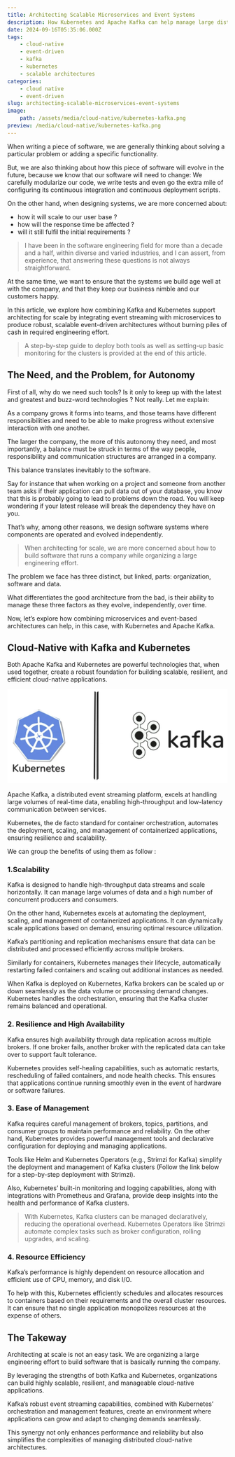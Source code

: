 ```yaml
---
title: Architecting Scalable Microservices and Event Systems
description: How Kubernetes and Apache Kafka can help manage large distributed systems
date: 2024-09-16T05:35:06.000Z
tags:
    - cloud-native
    - event-driven
    - kafka
    - kubernetes
    - scalable architectures
categories:
    - cloud native
    - event-driven
slug: architecting-scalable-microservices-event-systems
image:
    path: /assets/media/cloud-native/kubernetes-kafka.png
preview: /media/cloud-native/kubernetes-kafka.png
---
```


When writing a piece of software, we are generally thinking about solving a
particular problem or adding a specific functionality.

But, we are also thinking about how this piece of software will evolve in the
future, because we know that our software will need to change: We carefully
modularize our code, we write tests and even go the extra mile of configuring
its continuous integration and continuous deployment scripts.

On the other hand, when designing systems, we are more concerned about:

- how it will scale to our user base ?
- how will the response time be affected ?
- will it still fulfil the initial requirements ?

> I have been in the software engineering field for more than a decade and a
half, within diverse and varied industries, and I can assert, from experience,
that answering these questions is not always straightforward.

At the same time, we want to ensure that the systems we build age well at with
the company, and that they keep our business nimble and our customers happy.

In this article, we explore how combining Kafka and Kubernetes support
architecting for scale by integrating event streaming with microservices to
produce robust, scalable event-driven architectures without burning piles of
cash in required engineering effort.

> A step-by-step guide to deploy both tools as well as setting-up basic
monitoring for the clusters is provided at the end of this article.

## The Need, and the Problem, for Autonomy

First of all, why do we need such tools? Is it only to keep up with the latest
and greatest and buzz-word technologies ? Not really. Let me explain:

As a company grows it forms into teams, and those teams have different
responsibilities and need to be able to make progress without extensive
interaction with one another.

The larger the company, the more of this autonomy they need, and most
importantly, a balance must be struck in terms of the way people, responsibility
and communication structures are arranged in a company.

This balance translates inevitably to the software.

Say for instance that when working on a project and someone from another team
asks if their application can pull data out of your database, you know that this
is probably going to lead to problems down the road. You will keep wondering if
your latest release will break the dependency they have on you.

That’s why, among other reasons, we design software systems where components are
operated and evolved independently.

> When architecting for scale, we are more concerned about how to build software
that runs a company while organizing a large engineering effort.

The problem we face has three distinct, but linked, parts: organization,
software and data.

What differentiates the good architecture from the bad, is their ability to manage these three factors as they evolve, independently, over time.

Now, let’s explore how combining microservices and event-based architectures can
help, in this case, with Kubernetes and Apache Kafka.

## Cloud-Native with Kafka and Kubernetes

Both Apache Kafka and Kubernetes are powerful technologies that, when used
together, create a robust foundation for building scalable, resilient, and
efficient cloud-native applications.

![Kubernetes & Apache Kafka](/assets/media/cloud-native/kubernetes-kafka.png)

Apache Kafka, a distributed event streaming platform, excels at handling large
volumes of real-time data, enabling high-throughput and low-latency
communication between services.

Kubernetes, the de facto standard for container orchestration, automates the
deployment, scaling, and management of containerized applications, ensuring
resilience and scalability.

We can group the benefits of using them as follow :

### 1.Scalability

Kafka is designed to handle high-throughput data streams and scale horizontally.
It can manage large volumes of data and a high number of concurrent producers
and consumers.

On the other hand, Kubernetes excels at automating the deployment, scaling, and
management of containerized applications. It can dynamically scale applications
based on demand, ensuring optimal resource utilization.

Kafka’s partitioning and replication mechanisms ensure that data can be
distributed and processed efficiently across multiple brokers.

Similarly for containers, Kubernetes manages their lifecycle, automatically
restarting failed containers and scaling out additional instances as needed.

When Kafka is deployed on Kubernetes, Kafka brokers can be scaled up or down
seamlessly as the data volume or processing demand changes. Kubernetes handles
the orchestration, ensuring that the Kafka cluster remains balanced and
operational.

### 2. Resilience and High Availability

Kafka ensures high availability through data replication across multiple
brokers. If one broker fails, another broker with the replicated data can take
over to support fault tolerance.

Kubernetes provides self-healing capabilities, such as automatic restarts,
rescheduling of failed containers, and node health checks. This ensures that
applications continue running smoothly even in the event of hardware or software
failures.

### 3. Ease of Management

Kafka requires careful management of brokers, topics, partitions, and consumer
groups to maintain performance and reliability. On the other hand, Kubernetes
provides powerful management tools and declarative configuration for deploying
and managing applications.

Tools like Helm and Kubernetes Operators (e.g., Strimzi for Kafka) simplify the
deployment and management of Kafka clusters (Follow the link below for a
step-by-step deployment with Strimzi).

Also, Kubernetes’ built-in monitoring and logging capabilities, along with
integrations with Prometheus and Grafana, provide deep insights into the health
and performance of Kafka clusters.

> With Kubernetes, Kafka clusters can be managed declaratively, reducing the
operational overhead. Kubernetes Operators like Strimzi automate complex tasks
such as broker configuration, rolling upgrades, and scaling.

### 4. Resource Efficiency

Kafka’s performance is highly dependent on resource allocation and efficient use of CPU, memory, and disk I/O.

To help with this, Kubernetes efficiently schedules and allocates resources to containers based on their requirements and the overall cluster resources. It can ensure that no single application monopolizes resources at the expense of others.

## The Takeway

Architecting at scale is not an easy task. We are organizing a large engineering
effort to build software that is basically running the company.

By leveraging the strengths of both Kafka and Kubernetes, organizations can
build highly scalable, resilient, and manageable cloud-native applications.

Kafka’s robust event streaming capabilities, combined with Kubernetes’
orchestration and management features, create an environment where applications
can grow and adapt to changing demands seamlessly.

This synergy not only enhances performance and reliability but also simplifies
the complexities of managing distributed cloud-native architectures.
